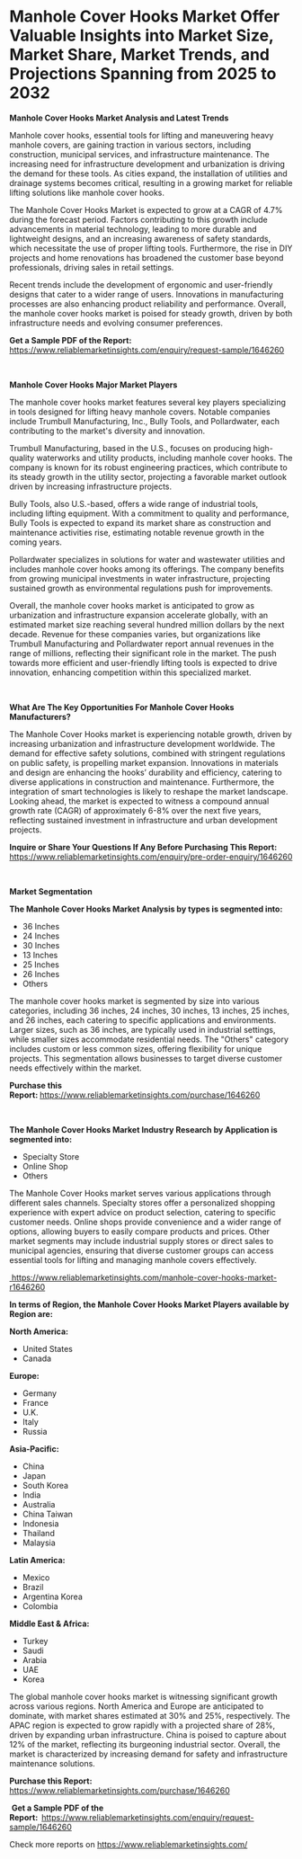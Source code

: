 <p><h1>Manhole Cover Hooks Market Offer Valuable Insights into Market Size, Market Share, Market Trends, and Projections Spanning from 2025 to 2032</h1></p><p><strong>Manhole Cover Hooks Market Analysis and Latest Trends</strong></p>
<p><p>Manhole cover hooks, essential tools for lifting and maneuvering heavy manhole covers, are gaining traction in various sectors, including construction, municipal services, and infrastructure maintenance. The increasing need for infrastructure development and urbanization is driving the demand for these tools. As cities expand, the installation of utilities and drainage systems becomes critical, resulting in a growing market for reliable lifting solutions like manhole cover hooks.</p><p>The Manhole Cover Hooks Market is expected to grow at a CAGR of 4.7% during the forecast period. Factors contributing to this growth include advancements in material technology, leading to more durable and lightweight designs, and an increasing awareness of safety standards, which necessitate the use of proper lifting tools. Furthermore, the rise in DIY projects and home renovations has broadened the customer base beyond professionals, driving sales in retail settings.</p><p>Recent trends include the development of ergonomic and user-friendly designs that cater to a wider range of users. Innovations in manufacturing processes are also enhancing product reliability and performance. Overall, the manhole cover hooks market is poised for steady growth, driven by both infrastructure needs and evolving consumer preferences.</p></p>
<p><strong>Get a Sample PDF of the Report:&nbsp;</strong> <a href="https://www.reliablemarketinsights.com/enquiry/request-sample/1646260?utm_campaign=2010&utm_medium=2&utm_source=Github&utm_content=ia&utm_term=09022025&utm_id=manhole-cover-hooks">https://www.reliablemarketinsights.com/enquiry/request-sample/1646260</a></p>
<p>&nbsp;</p>
<p><strong>Manhole Cover Hooks Major Market Players</strong></p>
<p><p>The manhole cover hooks market features several key players specializing in tools designed for lifting heavy manhole covers. Notable companies include Trumbull Manufacturing, Inc., Bully Tools, and Pollardwater, each contributing to the market's diversity and innovation. </p><p>Trumbull Manufacturing, based in the U.S., focuses on producing high-quality waterworks and utility products, including manhole cover hooks. The company is known for its robust engineering practices, which contribute to its steady growth in the utility sector, projecting a favorable market outlook driven by increasing infrastructure projects.</p><p>Bully Tools, also U.S.-based, offers a wide range of industrial tools, including lifting equipment. With a commitment to quality and performance, Bully Tools is expected to expand its market share as construction and maintenance activities rise, estimating notable revenue growth in the coming years.</p><p>Pollardwater specializes in solutions for water and wastewater utilities and includes manhole cover hooks among its offerings. The company benefits from growing municipal investments in water infrastructure, projecting sustained growth as environmental regulations push for improvements.</p><p>Overall, the manhole cover hooks market is anticipated to grow as urbanization and infrastructure expansion accelerate globally, with an estimated market size reaching several hundred million dollars by the next decade. Revenue for these companies varies, but organizations like Trumbull Manufacturing and Pollardwater report annual revenues in the range of millions, reflecting their significant role in the market. The push towards more efficient and user-friendly lifting tools is expected to drive innovation, enhancing competition within this specialized market.</p></p>
<p>&nbsp;</p>
<p><strong>What Are The Key Opportunities For Manhole Cover Hooks Manufacturers?</strong></p>
<p><p>The Manhole Cover Hooks market is experiencing notable growth, driven by increasing urbanization and infrastructure development worldwide. The demand for effective safety solutions, combined with stringent regulations on public safety, is propelling market expansion. Innovations in materials and design are enhancing the hooks’ durability and efficiency, catering to diverse applications in construction and maintenance. Furthermore, the integration of smart technologies is likely to reshape the market landscape. Looking ahead, the market is expected to witness a compound annual growth rate (CAGR) of approximately 6-8% over the next five years, reflecting sustained investment in infrastructure and urban development projects.</p></p>
<p><strong>Inquire or Share Your Questions If Any Before Purchasing This Report:</strong> <a href="https://www.reliablemarketinsights.com/enquiry/pre-order-enquiry/1646260?utm_campaign=2010&utm_medium=2&utm_source=Github&utm_content=ia&utm_term=09022025&utm_id=manhole-cover-hooks">https://www.reliablemarketinsights.com/enquiry/pre-order-enquiry/1646260</a></p>
<p>&nbsp;</p>
<p><strong>Market Segmentation</strong></p>
<p><strong>The Manhole Cover Hooks Market Analysis by types is segmented into:</strong></p>
<p><ul><li>36 Inches</li><li>24 Inches</li><li>30 Inches</li><li>13 Inches</li><li>25 Inches</li><li>26 Inches</li><li>Others</li></ul></p>
<p><p>The manhole cover hooks market is segmented by size into various categories, including 36 inches, 24 inches, 30 inches, 13 inches, 25 inches, and 26 inches, each catering to specific applications and environments. Larger sizes, such as 36 inches, are typically used in industrial settings, while smaller sizes accommodate residential needs. The "Others" category includes custom or less common sizes, offering flexibility for unique projects. This segmentation allows businesses to target diverse customer needs effectively within the market.</p></p>
<p><strong>Purchase this Report:&nbsp;</strong><a href="https://www.reliablemarketinsights.com/purchase/1646260?utm_campaign=2010&utm_medium=2&utm_source=Github&utm_content=ia&utm_term=09022025&utm_id=manhole-cover-hooks">https://www.reliablemarketinsights.com/purchase/1646260</a></p>
<p>&nbsp;</p>
<p><strong>The Manhole Cover Hooks Market Industry Research by Application is segmented into:</strong></p>
<p><ul><li>Specialty Store</li><li>Online Shop</li><li>Others</li></ul></p>
<p><p>The Manhole Cover Hooks market serves various applications through different sales channels. Specialty stores offer a personalized shopping experience with expert advice on product selection, catering to specific customer needs. Online shops provide convenience and a wider range of options, allowing buyers to easily compare products and prices. Other market segments may include industrial supply stores or direct sales to municipal agencies, ensuring that diverse customer groups can access essential tools for lifting and managing manhole covers effectively.</p></p>
<p><a href="https://www.reliablemarketinsights.com/manhole-cover-hooks-market-r1646260?utm_campaign=2010&utm_medium=2&utm_source=Github&utm_content=ia&utm_term=09022025&utm_id=manhole-cover-hooks">&nbsp;https://www.reliablemarketinsights.com/manhole-cover-hooks-market-r1646260</a></p>
<p><strong>In terms of Region, the Manhole Cover Hooks Market Players available by Region are:</strong></p>
<p>
    <p> <strong> North America: </strong>
        <ul>
            <li>United States</li>
            <li>Canada</li>
        </ul>
        </p> 
    <p> <strong> Europe: </strong>
        <ul>
            <li>Germany</li>
            <li>France</li>
            <li>U.K.</li>
            <li>Italy</li>
            <li>Russia</li>
        </ul>
        </p> 
    <p> <strong> Asia-Pacific: </strong>
        <ul>
            <li>China</li>
            <li>Japan</li>
            <li>South Korea</li>
            <li>India</li>
            <li>Australia</li>
            <li>China Taiwan</li>
            <li>Indonesia</li>
            <li>Thailand</li>
            <li>Malaysia</li>
        </ul>
        </p> 
    <p> <strong> Latin America: </strong>
        <ul>
            <li>Mexico</li>
            <li>Brazil</li>
            <li>Argentina Korea</li>
            <li>Colombia</li>
        </ul>
        </p> 
    <p> <strong> Middle East & Africa: </strong>
        <ul>
            <li>Turkey</li>
            <li>Saudi</li>
            <li>Arabia</li>
            <li>UAE</li>
            <li>Korea</li>
        </ul>
    </p>
    </p>
<p><p>The global manhole cover hooks market is witnessing significant growth across various regions. North America and Europe are anticipated to dominate, with market shares estimated at 30% and 25%, respectively. The APAC region is expected to grow rapidly with a projected share of 28%, driven by expanding urban infrastructure. China is poised to capture about 12% of the market, reflecting its burgeoning industrial sector. Overall, the market is characterized by increasing demand for safety and infrastructure maintenance solutions.</p></p>
<p><strong>Purchase this Report: </strong><a href="https://www.reliablemarketinsights.com/purchase/1646260?utm_campaign=2010&utm_medium=2&utm_source=Github&utm_content=ia&utm_term=09022025&utm_id=manhole-cover-hooks">https://www.reliablemarketinsights.com/purchase/1646260</a></p>
<p>&nbsp;<strong>Get a Sample PDF of the Report:&nbsp;&nbsp;</strong><a href="https://www.reliablemarketinsights.com/enquiry/request-sample/1646260?utm_campaign=2010&utm_medium=2&utm_source=Github&utm_content=ia&utm_term=09022025&utm_id=manhole-cover-hooks">https://www.reliablemarketinsights.com/enquiry/request-sample/1646260</a></p>
<p><strong></strong></p>
<p>Check more reports on <a href="https://www.reliablemarketinsights.com/?utm_campaign=2010&utm_medium=2&utm_source=Github&utm_content=ia&utm_term=09022025&utm_id=manhole-cover-hooks">https://www.reliablemarketinsights.com/</a></p>